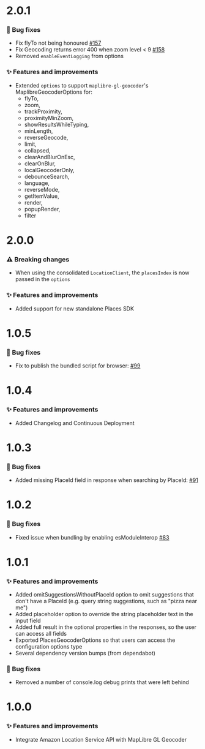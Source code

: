 # 2.0.1
### 🐞 Bug fixes

- Fix flyTo not being honoured [#157](https://github.com/aws-geospatial/amazon-location-for-maplibre-gl-geocoder/issues/157)
- Fix Geocoding returns error 400 when zoom level < 9 [#158](https://github.com/aws-geospatial/amazon-location-for-maplibre-gl-geocoder/issues/158)
- Removed `enableEventLogging` from options

### ✨ Features and improvements

- Extended `options` to support `maplibre-gl-geocoder`'s MaplibreGeocoderOptions for:
    - flyTo,
    - zoom,
    - trackProximity,
    - proximityMinZoom,
    - showResultsWhileTyping,
    - minLength,
    - reverseGeocode,
    - limit,
    - collapsed,
    - clearAndBlurOnEsc,
    - clearOnBlur,
    - localGeocoderOnly,
    - debounceSearch,
    - language,
    - reverseMode,
    - getItemValue,
    - render,
    - popupRender,
    - filter

# 2.0.0

### ⚠️ Breaking changes
- When using the consolidated `LocationClient`, the `placesIndex` is now passed in the `options`

### ✨ Features and improvements

- Added support for new standalone Places SDK

# 1.0.5

### 🐞 Bug fixes

- Fix to publish the bundled script for browser: [#99](https://github.com/aws-geospatial/amazon-location-for-maplibre-gl-geocoder/pull/99)

# 1.0.4

### ✨ Features and improvements

- Added Changelog and Continuous Deployment

# 1.0.3

### 🐞 Bug fixes

- Added missing PlaceId field in response when searching by PlaceId: [#91](https://github.com/aws-geospatial/amazon-location-for-maplibre-gl-geocoder/pull/91)

# 1.0.2

### 🐞 Bug fixes

- Fixed issue when bundling by enabling esModuleInterop [#83](https://github.com/aws-geospatial/amazon-location-for-maplibre-gl-geocoder/pull/83)

# 1.0.1

### ✨ Features and improvements

- Added omitSuggestionsWithoutPlaceId option to omit suggestions that don't have a PlaceId (e.g. query string suggestions, such as "pizza near me")
- Added placeholder option to override the string placeholder text in the input field
- Added full result in the optional properties in the responses, so the user can access all fields
- Exported PlacesGeocoderOptions so that users can access the configuration options type
- Several dependency version bumps (from dependabot)

### 🐞 Bug fixes

- Removed a number of console.log debug prints that were left behind

# 1.0.0

### ✨ Features and improvements

- Integrate Amazon Location Service API with MapLibre GL Geocoder
